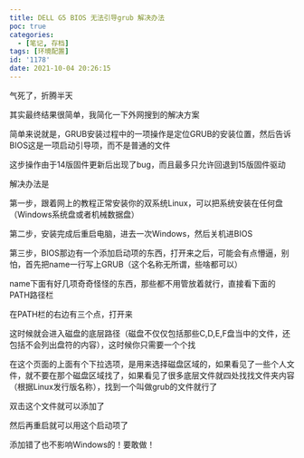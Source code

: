 ```yaml
---
title: DELL G5 BIOS 无法引导grub 解决办法
poc: true
categories:
  - [笔记, 存档]
tags: [环境配置]
id: '1178'
date: 2021-10-04 20:26:15
---
```


气死了，折腾半天

其实最终结果很简单，我简化一下外网搜到的解决方案

简单来说就是，GRUB安装过程中的一项操作是定位GRUB的安装位置，然后告诉BIOS这是一项启动引导项，而不是普通的文件

这步操作由于14版固件更新后出现了bug，而且最多只允许回退到15版固件驱动

解决办法是

第一步，跟着网上的教程正常安装你的双系统Linux，可以把系统安装在任何盘（Windows系统盘或者机械数据盘）

第二步，安装完成后重启电脑，进去一次Windows，然后关机进BIOS

第三步，BIOS那边有一个添加启动项的东西，打开来之后，可能会有点懵逼，别怕，首先把name一行写上GRUB（这个名称无所谓，些啥都可以）

name下面有好几项奇奇怪怪的东西，那些都不用管放着就行，直接看下面的PATH路径栏

在PATH栏的右边有三个点，打开来

这时候就会进入磁盘的底层路径（磁盘不仅仅包括那些C,D,E,F盘当中的文件，还包括不会列出盘符的内容），这时候你只需要一个个找

在这个页面的上面有个下拉选项，是用来选择磁盘区域的，如果看见了一些个人文件，就不要在那个磁盘区域找了，如果看见了很多底层文件就四处找找文件夹内容（根据Linux发行版名称），找到一个叫做grub的文件就行了

双击这个文件就可以添加了

然后再重启就可以用这个启动项了

添加错了也不影响Windows的！要敢做！